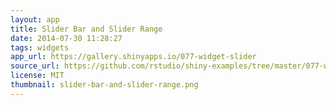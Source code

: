 ```yaml
---
layout: app
title: Slider Bar and Slider Range
date: 2014-07-30 11:28:27
tags: widgets
app_url: https://gallery.shinyapps.io/077-widget-slider
source_url: https://github.com/rstudio/shiny-examples/tree/master/077-widget-slider
license: MIT
thumbnail: slider-bar-and-slider-range.png
---
```


